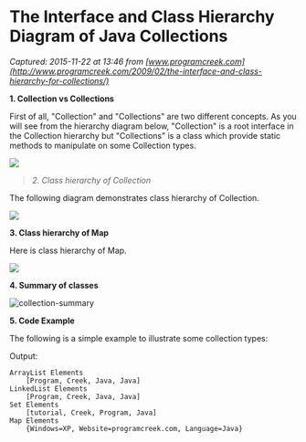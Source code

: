# The Interface and Class Hierarchy Diagram of Java Collections

_Captured: 2015-11-22 at 13:46 from [www.programcreek.com](http://www.programcreek.com/2009/02/the-interface-and-class-hierarchy-for-collections/)_

**1\. Collection vs Collections**

First of all, "Collection" and "Collections" are two different concepts. As you will see from the hierarchy diagram below, "Collection" is a root interface in the Collection hierarchy but "Collections" is a class which provide static methods to manipulate on some Collection types.

![](http://www.programcreek.com/wp-content/uploads/2009/02/CollectionVsCollections.jpeg)

> _2. Class hierarchy of Collection_

The following diagram demonstrates class hierarchy of Collection.

![](http://www.programcreek.com/wp-content/uploads/2009/02/java-collection-hierarchy.jpeg)

**3\. Class hierarchy of Map**

Here is class hierarchy of Map.

![](http://www.programcreek.com/wp-content/uploads/2009/02/MapClassHierarchy-600x354.jpg)

**4\. Summary of classes**

![collection-summary](http://www.programcreek.com/wp-content/uploads/2009/02/collection-summary.png)

**5\. Code Example**

The following is a simple example to illustrate some collection types:

Output:
    
    
    ArrayList Elements
    	[Program, Creek, Java, Java]
    LinkedList Elements
    	[Program, Creek, Java, Java]
    Set Elements
    	[tutorial, Creek, Program, Java]
    Map Elements
    	{Windows=XP, Website=programcreek.com, Language=Java}
    
    
